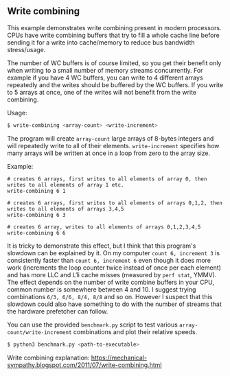 ## Write combining
This example demonstrates write combining present in modern processors.
CPUs have write combining buffers that try to fill a whole cache line before sending it
for a write into cache/memory to reduce bus bandwidth stress/usage.

The number of WC buffers is of course limited, so you get their benefit only when writing to a small number of 
memory streams concurrently. For example if you have 4 WC buffers, you can write to 4 different arrays
repeatedly and the writes should be buffered by the WC buffers. If you write to 5 arrays at once,
one of the writes will not benefit from the write combining.

Usage:
```bash
$ write-combining <array-count> <write-increment>
```

The program will create `array-count` large arrays of 8-bytes integers and will repeatedly write to all of their elements.
`write-increment` specifies how many arrays will be written at once in a loop from zero to the array size.

Example:
```
# creates 6 arrays, first writes to all elements of array 0, then writes to all elements of array 1 etc.
write-combining 6 1

# creates 6 arrays, first writes to all elements of arrays 0,1,2, then writes to all elements of arrays 3,4,5
write-combining 6 3

# creates 6 array, writes to all elements of arrays 0,1,2,3,4,5
write-combining 6 6 
```

It is tricky to demonstrate this effect, but I think that this program's slowdown
can be explained by it. On my computer `count 6, increment 3` is consistently faster than `count 6, increment 6`
even though it does more work (increments the loop counter twice instead of once per each element) and
has more LLC and L1i cache misses (measured by `perf stat`, YMMV). The effect depends on the
number of write combine buffers in your CPU, common number is somewhere between 4 and 10.
I suggest trying combinations `6/3, 6/6, 8/4, 8/8` and so on.
However I suspect that this slowdown could also have something to do with the number of streams that the hardware
prefetcher can follow.


You can use the provided `benchmark.py` script to test various `array-count/write-increment` combinations
and plot their relative speeds.

```bash
$ python3 benchmark.py <path-to-executable>
```

Write combining explanation:
https://mechanical-sympathy.blogspot.com/2011/07/write-combining.html
